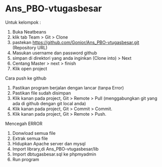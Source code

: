 # Ans_PBO-vtugasbesar
Untuk kelompok : 
1. Buka Neatbeans
2. klik tab Team > Git > Clone
3. pastekan https://github.com/Gonior/Ans_PBO-vtugasbesar.git (Repository URL)
4. Masukan username dan password github
5. simpan di direktori yang anda inginkan (Clone into) > Next
6. Centang Master > next > finish
7. Klik open project

Cara push ke github
1. Pastikan program berjalan dengan lancar (tanpa Error)
2. Pastikan file sudah disimpan
3. Klik kanan pada project, Git > Remote > Pull (menggabungkan git yang ada di github dengan git local anda)
4. Klik kanan pada project, Git > Commit > Commit.
5. Klik kanan pada project, Git > Remote > Push.

Mencegah ERROR 
1. Donwload semua file
2. Extrak semua file
3. Hidupkan Apache server dan mysql
4. Import library,di Ans_PBO-vtugasbesar/lib
4. Import dbtugasbesar.sql ke phpmyadmin
5. Run program
